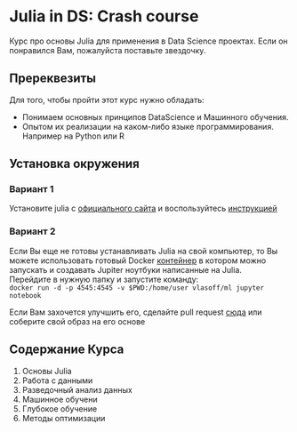 # Julia in DS: Crash course
Курс про основы Julia для применения в Data Science проектах. 
Если он понравился Вам, пожалуйста поставьте звездочку. 

## Пререквезиты
Для того, чтобы пройти этот курс нужно обладать:
- Понимаем основных принципов DataScience и Машинного обучения. 
- Опытом их реализации на каком-либо языке программирования. Например на Python или R

## Установка окружения
### Вариант 1
Установите julia c [официального сайта](https://julialang.org/downloads/) и воспользуйтесь [инструкцией](https://datatofish.com/add-julia-to-jupyter/)

### Вариант 2
Если Вы еще не готовы устанавливать Julia на свой компьютер, то Вы можете использовать готовый Docker [контейнер](https://hub.docker.com/repository/docker/vlasoff/ml) в котором можно запускать и создавать Jupiter ноутбуки написанные на Julia.  
Перейдите в нужную папку и запустите команду:  
```docker run -d -p 4545:4545 -v $PWD:/home/user vlasoff/ml jupyter notebook```   
  
Если Вам захочется улучшить его, сделайте pull request [сюда](https://github.com/VlasovKirill/ml_docker) или соберите свой образ на его основе


## Содержание Курса
1. Основы Julia
2. Работа с данными
3. Разведочный анализ данных
4. Машинное обучени
5. Глубокое обучение
6. Методы оптимизации
